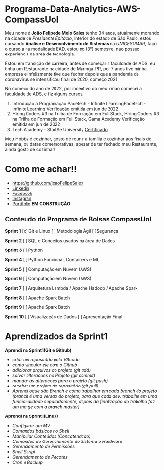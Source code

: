  # Programa-Data-Analytics-AWS-CompassUol

Meu nome é **João Felipede Melo Sales** tenho 34 anos, atualmente morando na cidade de *Presidente Epitácio*, interior do estado de São Paulo, estou cursando **Analise e Desenvolvimento de Sistemas** na *UNICESUMAR*, faço o curso a na modalidade EAD, estou no (3°) semestre, nao possuo experiencia na area de tecnologia.

Estou em transição de carreira, antes de começar a faculdade de ADS, eu tinha um Restaurante na cidade de Maringa-PR, por 7 anos tive minha empresa e infelizmente tive que fechar depois que a pandemia de coronavírus se intensificou final de 2020, começo 2021.

No comeco do ano de 2022, por incentivo do meu irmao comecei a faculdade de ADS, e fiz alguns cursos.

1. Introdução a Programação
Pacetech - Infinite LearningPacetech - Infinite Learning
Verificação emitida em jun de 2022
2. Hiring Coders #3 na Trilha de Formação em Full Stack, Hiring Coders #3 na Trilha de Formação em Full Stack, 
Gama Academy
Verificação emitida em jun de 2022
3. Tech Academy - StartSe University [Certificado](https://lms.startse.com/certificado/v2/62e293e41aa0ba726fbb04c4?studentId=6268547c8ca05b167fe976e5)

Meu Hobby é cozinhar, gosto de reunir a família e cozinhar aos finais de semana, ou datas comemorativas, apesar de ter fechado meu Restaurante, ainda gosto de cozinhar!

# Como me achar!!
* https://github.com/joaoFelipeSales
* [Linkedin](https://www.linkedin.com/in/jfsjfsales/)
* [Facebook](https://www.facebook.com/joaofelipe.sales.5)
* [Instagran](https://www.instagram.com/jfs.jfsales/)
* [Portifolio](JoaoFelipeSales.github.io) **EM CONSTRUÇÃO**

## Conteudo do Programa de Bolsas CompassUol 

**Sprint 1** [x] Git e Linux [ ] Metodologia Ágil [ ]Segurança 

**Sprint 2** [ ] SQL e Conceitos usados na área de Dados 

**Sprint 3** [ ] Python

**Sprint 4** [ ] Python Funcional, Containers e ML 

**Sprint 5** [ ] Computação em Nuvem (AWS) 

**Sprint 6** [ ] Computação em Nuvem (AWS) 

**Sprint 7** [ ] Arquitetura Lambda / Apache Hadoop / Apache Spark 

**Sprint 8** [ ] Apache Spark Batch 

**Sprint 9** [ ] Apache Spark Batch 

**Sprint 10** [ ] Visualização de Dados [ ] Apresentação Final 


# Aprendizados da Sprint1


**Aprendi na Sprint1(Git e Github)** 


- *criar um repositório pelo VScode*
- *como vincular ele com o Github*
- *adicionar arquivos ao projeto (git add)*
- *salvar alteracoes no Projeto (git commit)*
- *mandar as alteracoes para o projeto (git push)*
- *receber um projeto do repositório (git pull)*
- *Aprendi oque são Branch e como trabalhar em cada branch do projeto (branch é uma versao do projeto, para que cada dev. trabalhe em uma funcionalidade separadamente, depois da finalização do trabalho faz um marge com a branch master)*

**Aprendi na Sprint1(Linux)**


- *Configurar um MV*
- *Comandos básicos no Shell*
- *Manipular Conteúdos (Concatenacao)*
- *Comandos de Gerenciamento do Sistema e Hardware*
- *Gerenciamento de Permissões*
- *Shell Script*
- *Gerenciamento de Pacotes*
- *Cron e Backup*